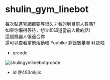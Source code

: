 # shulin_gym_linebot
每次點進官網都要等很久才看的到目前人數嗎?  
如果你懶得等待，想立即知道當前人數的話!  
這個機器人很適合你  
還可以查看當前活動和 Youbike 剩餘數量喔 拜託啦

* qrcode

![shulingymlinebotqrcode](https://user-images.githubusercontent.com/103400040/209166547-2b0d55a9-4e3b-48d7-9304-4cee79801960.png)
* id
@493mkjix
